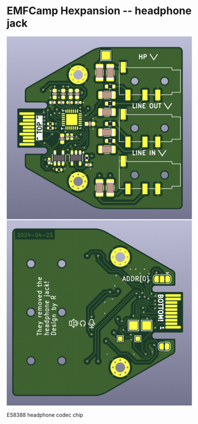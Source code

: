# EMFCamp Hexpansion -- headphone jack

![front render](front.png) ![back render](back.png)

ES8388 headphone codec chip
